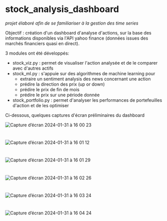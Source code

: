 # stock_analysis_dashboard

*projet élaboré afin de se familiariser à la gestion des time series*

Objectif : création d'un dashboard d'analyse d'actions, sur la base des informations disponibles via l'API yahoo finance (données issues des marchés financiers quasi en direct).

3 modules ont été développés:
- stock_viz.py : permet de visualiser l'action analysée et de le comparer avec d'autres actifs
- stock_ml.py : s'appuie sur des algorithmes de machine learning pour
    - extraire un sentiment analysis des news concernant une action
    - prédire la direction des prix (up or down)
    - prédire le prix de fin de mois
    - prédire le prix sur une période donnée
- stock_portfolio.py : permet d'analyser les performances de portefeuilles d'action et de les optimiser

Ci-dessous, quelques captures d'écran préliminaires du dashboard

![Capture d’écran 2024-01-31 à 16 00 23](https://github.com/estellec18/stock_analysis_dashboard/assets/126951321/3d893a7c-66b1-4870-b994-6744d7d33e47)

#

![Capture d’écran 2024-01-31 à 16 01 12](https://github.com/estellec18/stock_analysis_dashboard/assets/126951321/317da6f6-e8d8-4188-851e-45263d4b7bdf)

#

![Capture d’écran 2024-01-31 à 16 01 29](https://github.com/estellec18/stock_analysis_dashboard/assets/126951321/73e229c0-7cac-48c4-8cf3-7b1e2cf94987)

#

![Capture d’écran 2024-01-31 à 16 02 26](https://github.com/estellec18/stock_analysis_dashboard/assets/126951321/67319681-935d-49a9-81f8-2a6f5e1450b7)

#

![Capture d’écran 2024-01-31 à 16 03 24](https://github.com/estellec18/stock_analysis_dashboard/assets/126951321/c356cb82-11a3-4df7-adb1-61c922ba5a50)

#

![Capture d’écran 2024-01-31 à 16 04 24](https://github.com/estellec18/stock_analysis_dashboard/assets/126951321/0546113b-7e4a-4dd3-b4ce-a23a6f55410f)

